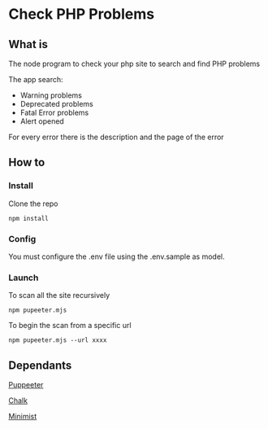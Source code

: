 # Check PHP Problems

## What is

The node program to check your php site to search and find PHP problems 

The app search:

- Warning problems
- Deprecated problems
- Fatal Error problems
- Alert opened

For every error there is the description and the page of the error


## How to 

### Install

Clone the repo 

``` npm install ```

### Config

You must configure the .env file using the .env.sample as model. 

### Launch

To scan all the site recursively

``` npm pupeeter.mjs ```

To begin the scan from a specific url

``` npm pupeeter.mjs --url xxxx ```

## Dependants

[Puppeeter](https://github.com/puppeteer/puppeteer)

[Chalk](https://github.com/chalk/chalk)

[Minimist](https://github.com/minimistjs/minimist)
